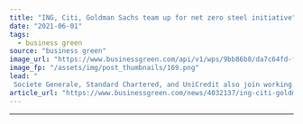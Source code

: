 ```yaml
---
title: "ING, Citi, Goldman Sachs team up for net zero steel initiative"
date: "2021-06-01"
tags: 
  - business green
source: "business green"
image_url: "https://www.businessgreen.com/api/v1/wps/9bb86b8/da7c64fd-fee5-44f4-84d2-c5f0b2c223a8/4/steel-185x114.png"
image_fp: "/assets/img/post_thumbnails/169.png"
lead: "
 Societe Generale, Standard Chartered, and UniCredit also join working group to help unlock finance to support green steel projects ..."
article_url: "https://www.businessgreen.com/news/4032137/ing-citi-goldman-sachs-team-net-zero-steel-initiative"
---
```


---
